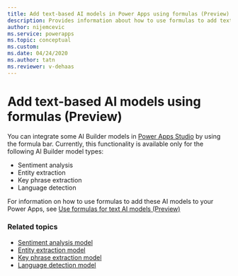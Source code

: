 ```yaml
---
title: Add text-based AI models in Power Apps using formulas (Preview) -  AI Builder | Microsoft Docs
description: Provides information about how to use formulas to add text AI models (Preview).
author: nijemcevic
ms.service: powerapps
ms.topic: conceptual
ms.custom: 
ms.date: 04/24/2020
ms.author: tatn
ms.reviewer: v-dehaas
---
```


# Add text-based AI models using formulas (Preview)

You can integrate some AI Builder models in [Power Apps Studio](https://create.powerapps.com) by using the formula bar. Currently, this functionality is available only for the following AI Builder model types:

* Sentiment analysis
* Entity extraction
* Key phrase extraction
* Language detection

For information on how to use formulas to add these AI models to your Power Apps, see [Use formulas for text AI models (Preview)](use-model.md#use-formulas-for-text-ai-models-preview)

### Related topics

* [Sentiment analysis model](prebuilt-sentiment-analysis.md)
* [Entity extraction model](prebuilt-entity-extraction.md)
* [Key phrase extraction model](prebuilt-key-phrase.md)
* [Language detection model](prebuilt-language-detection.md)
